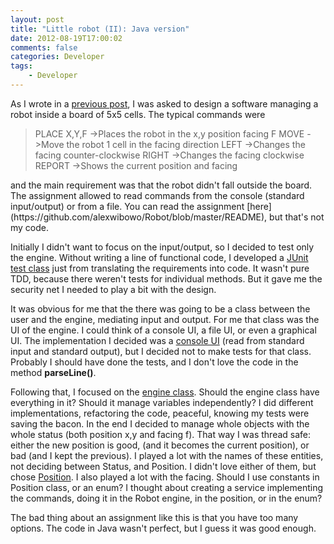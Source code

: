 ```yaml
---
layout: post
title: "Little robot (II): Java version"
date: 2012-08-19T17:00:02
comments: false
categories: Developer
tags:
    - Developer
---
```


As I wrote in a [previous post](http://gonfva.blogspot.com/2012/08/little-robot-i.html), I was asked to&nbsp;design a software managing a robot inside a board of 5x5 cells. The typical commands were
<div>
<div style="text-align: left;"><blockquote class="tr_bq">PLACE X,Y,F -&gt;Places the robot in the x,y position facing F
MOVE -&gt;Move the robot 1 cell in the facing direction
LEFT -&gt;Changes the facing&nbsp;counter-clockwise
RIGHT -&gt;Changes the facing clockwise
REPORT -&gt;Shows the current position and facing</blockquote></div>
and the main requirement was that the robot didn't fall outside the board. The assignment allowed to read commands from the console (standard input/output) or from a file. You can read the assignment [here](https://github.com/alexwibowo/Robot/blob/master/README), but that's not my code.


Initially I didn't want to focus on the input/output, so I decided to test only the engine. Without writing a line of functional code, I developed a [JUnit test class](https://github.com/gonfva/assignments/blob/master/gfvRobotJava/test/gfv/robot/RobotTest.java) just from translating the requirements into code. It wasn't pure TDD, because there weren't tests for individual methods. But it gave me the security net I needed to play a bit with the design.


It was obvious for me that the there was going to be a class between the user and the engine, mediating input and output. For me that class was the UI of the engine. I could think of a console UI, a file UI, or even a graphical UI. The implementation I decided was a [console UI](https://github.com/gonfva/assignments/blob/master/gfvRobotJava/src/gfv/robot/RobotConsoleUI.java) (read from standard input and standard output), but I decided not to make tests for that class. Probably I should have done the tests, and I don't love the code in the method <b>parseLine()</b>.


Following that, I focused on the [engine class](https://github.com/gonfva/assignments/blob/master/gfvRobotJava/src/gfv/robot/Robot.java). Should the engine class have everything in it? Should it manage variables independently? I did different implementations, refactoring the code, peaceful, knowing my tests were saving the bacon. In the end I decided to manage whole objects with the whole status (both position x,y and facing f). That way I was thread safe: either the new position is good, (and it becomes the current position), or bad (and I kept the previous). I played a lot with the names of these entities, not deciding between Status, and Position. I didn't love either of them, but chose [Position](https://github.com/gonfva/assignments/blob/master/gfvRobotJava/src/gfv/robot/Position.java). I also played a lot with the facing. Should I use constants in Position class, or an enum?&nbsp;I thought about creating a service implementing the commands, doing it in the Robot engine, in the position, or in the enum?


The bad thing about an assignment like this is that you have too many options. The code in Java wasn't perfect, but I guess it was good enough.



</div>

